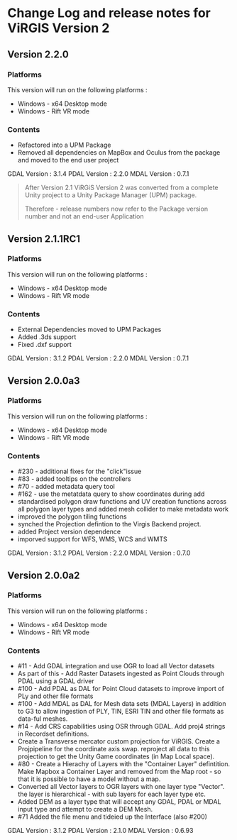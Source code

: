 # Change Log and release notes for ViRGIS Version 2

## Version 2.2.0

### Platforms

This version will run on the following platforms :

- Windows - x64 Desktop mode
- Windows - Rift VR mode

### Contents

- Refactored into a UPM Package
- Removed all dependencies on MapBox and Oculus from the package and moved to the end user project

GDAL Version : 3.1.4
PDAL Version : 2.2.0
MDAL Version : 0.7.1

> After Version 2.1 ViRGiS Version 2 was converted from a complete Unity project
> to a Unity Package Manager (UPM) package.
>
> Therefore  - release numbers now refer to the Package version number and not an end-user
> Application


## Version 2.1.1RC1

### Platforms

This version will run on the following platforms :

- Windows - x64 Desktop mode
- Windows - Rift VR mode

### Contents

- External Dependencies moved to UPM Packages
- Added .3ds support
- Fixed .dxf support

GDAL Version : 3.1.2
PDAL Version : 2.2.0
MDAL Version : 0.7.1


## Version 2.0.0a3

### Platforms

This version will run on the following platforms :

- Windows - x64 Desktop mode
- Windows - Rift VR mode


### Contents

- #230 - additional fixes for the "click"issue
- #83 - added tooltips on the controllers
- #70 - added metadata query tool
- #162 - use the metatdata query to show coordinates during add
- standardised polygon draw functions and UV creation functions across all polygon layer types and added mesh collider to make metadata work 
- improved the polygon tiling functions
- synched the Projection defintion to the Virgis Backend project.
- added Project version dependence
- imporved support for WFS, WMS, WCS and WMTS

GDAL Version : 3.1.2
PDAL Version : 2.2.0
MDAL Version : 0.7.0

## Version 2.0.0a2

### Platforms

This version will run on the following platforms :

- Windows - x64 Desktop mode
- Windows - Rift VR mode


### Contents

- #11 - Add GDAL integration and use OGR to load all Vector datasets
- As part of this - Add Raster Datasets ingested as Point Clouds through PDAL using a GDAL driver
- #100 - Add PDAL as DAL for Point Cloud datasets to improve import of PLy and other file formats
- #100 - Add MDAL as DAL for Mesh data sets (MDAL Layers) in addition to G3 to allow ingestion of PLY, TIN, ESRI TIN and other file formats as data-ful meshes.
- #14 - Add CRS capabilities using OSR through GDAL. Add proj4 strings in Recordset definitions.
- Create a Transverse mercator custom projection for ViRGIS. Create a Projpipeline for the coordinate axis swap. reproject all data to this projection to get the Unity Game coordinates (in Map Local space).
- #80 - Create a Hierachy of Layers with the "Container Layer" defintition. Make Mapbox a Container Layer and removed from the Map root - so that it is possible to have a model without a map.
- Converted all Vector layers to OGR layers with one layer  type "Vector". the layer is hierarchical - with sub layers for each layer type etc.
- Added DEM as a layer type that will accept any GDAL, PDAL or MDAL input type and attempt to create a DEM Mesh.
- #71 Added the file menu and tideied up the Interface (also #200)

GDAL Version : 3.1.2
PDAL Version : 2.1.0
MDAL Version : 0.6.93
 
